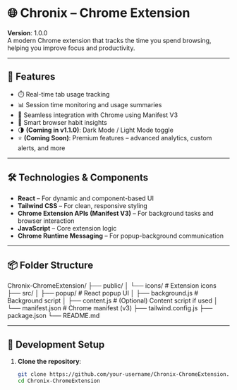 # 🌐 Chronix – Chrome Extension

**Version**: 1.0.0  
A modern Chrome extension that tracks the time you spend browsing, helping you improve focus and productivity.

---

## 🚀 Features

- ⏱️ Real-time tab usage tracking  
- 📊 Session time monitoring and usage summaries  
- 🔌 Seamless integration with Chrome using Manifest V3  
- 🧠 Smart browser habit insights  
- 🌗 **(Coming in v1.1.0)**: Dark Mode / Light Mode toggle  
- ⭐ **(Coming Soon)**: Premium features – advanced analytics, custom alerts, and more

---

## 🛠️ Technologies & Components

- **React** – For dynamic and component-based UI  
- **Tailwind CSS** – For clean, responsive styling  
- **Chrome Extension APIs (Manifest V3)** – For background tasks and browser interaction  
- **JavaScript** – Core extension logic  
- **Chrome Runtime Messaging** – For popup-background communication

---

## 📦 Folder Structure
Chronix-ChromeExtension/
├── public/
│ └── icons/ # Extension icons
├── src/
│ ├── popup/ # React popup UI
│ ├── background.js # Background script
│ ├── content.js # (Optional) Content script if used
│ └── manifest.json # Chrome manifest (v3)
├── tailwind.config.js
├── package.json
└── README.md


---

## 🧪 Development Setup

1. **Clone the repository**:
   ```bash
   git clone https://github.com/your-username/Chronix-ChromeExtension.git
   cd Chronix-ChromeExtension




